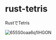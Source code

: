# rust-tetris
RustでTetris

![655S0oaa6q1IHGON](https://user-images.githubusercontent.com/26266190/73603362-dc4a8800-45c4-11ea-9c7f-dd551f45ed7a.gif)
